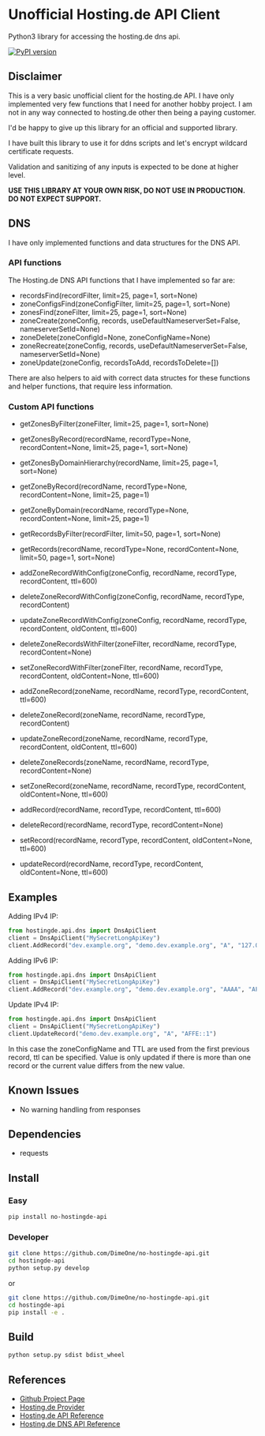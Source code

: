 # Unofficial Hosting.de API Client

Python3 library for accessing the hosting.de dns api.

[![PyPI version](https://badge.fury.io/py/no-hostingde-api.svg)](https://badge.fury.io/py/no-hostingde-api)

## Disclaimer

This is a very basic unofficial client for the hosting.de API. I have only implemented very few functions that I need for another hobby project. I am not in any way connected to hosting.de other then being a paying customer.

I'd be happy to give up this library for an official and supported library.

I have built this library to use it for ddns scripts and let's encrypt wildcard certificate requests.

Validation and sanitizing of any inputs is expected to be done at higher level.

**USE THIS LIBRARY AT YOUR OWN RISK, DO NOT USE IN PRODUCTION. DO NOT EXPECT SUPPORT.**

## DNS

I have only implemented functions and data structures for the DNS API.

### API functions

The Hosting.de DNS API functions that I have implemented so far are:

- recordsFind(recordFilter, limit=25, page=1, sort=None)
- zoneConfigsFind(zoneConfigFilter, limit=25, page=1, sort=None)
- zonesFind(zoneFilter, limit=25, page=1, sort=None)
- zoneCreate(zoneConfig, records, useDefaultNameserverSet=False, nameserverSetId=None)
- zoneDelete(zoneConfigId=None, zoneConfigName=None)
- zoneRecreate(zoneConfig, records, useDefaultNameserverSet=False, nameserverSetId=None)
- zoneUpdate(zoneConfig, recordsToAdd, recordsToDelete=[])

There are also helpers to aid with correct data structes for these functions and helper functions, that require less information.

### Custom API functions

- getZonesByFilter(zoneFilter, limit=25, page=1, sort=None)
- getZonesByRecord(recordName, recordType=None, recordContent=None, limit=25, page=1, sort=None)
- getZonesByDomainHierarchy(recordName, limit=25, page=1, sort=None)
- getZoneByRecord(recordName, recordType=None, recordContent=None, limit=25, page=1)
- getZoneByDomain(recordName, recordType=None, recordContent=None, limit=25, page=1)
- getRecordsByFilter(recordFilter, limit=50, page=1, sort=None)
- getRecords(recordName, recordType=None, recordContent=None, limit=50, page=1, sort=None)

- addZoneRecordWithConfig(zoneConfig, recordName, recordType, recordContent, ttl=600)
- deleteZoneRecordWithConfig(zoneConfig, recordName, recordType, recordContent)
- updateZoneRecordWithConfig(zoneConfig, recordName, recordType, recordContent, oldContent, ttl=600)

- deleteZoneRecordsWithFilter(zoneFilter, recordName, recordType, recordContent=None)
- setZoneRecordWithFilter(zoneFilter, recordName, recordType, recordContent, oldContent=None, ttl=600)

- addZoneRecord(zoneName, recordName, recordType, recordContent, ttl=600)
- deleteZoneRecord(zoneName, recordName, recordType, recordContent)
- updateZoneRecord(zoneName, recordName, recordType, recordContent, oldContent, ttl=600)
- deleteZoneRecords(zoneName, recordName, recordType, recordContent=None)
- setZoneRecord(zoneName, recordName, recordType, recordContent, oldContent=None, ttl=600)

- addRecord(recordName, recordType, recordContent, ttl=600)
- deleteRecord(recordName, recordType, recordContent=None)
- setRecord(recordName, recordType, recordContent, oldContent=None, ttl=600)
- updateRecord(recordName, recordType, recordContent, oldContent=None, ttl=600)


## Examples

Adding IPv4 IP:

```python
from hostingde.api.dns import DnsApiClient
client = DnsApiClient("MySecretLongApiKey")
client.AddRecord("dev.example.org", "demo.dev.example.org", "A", "127.0.0.1", ttl=8400)
```

Adding IPv6 IP:

```python
from hostingde.api.dns import DnsApiClient
client = DnsApiClient("MySecretLongApiKey")
client.AddRecord("dev.example.org", "demo.dev.example.org", "AAAA", "AFFE::1", ttl=8400)
```

Update IPv4 IP:

```python
from hostingde.api.dns import DnsApiClient
client = DnsApiClient("MySecretLongApiKey")
client.UpdateRecord("demo.dev.example.org", "A", "AFFE::1")
```

In this case the zoneConfigName and TTL are used from the first previous record, ttl can be specified. Value is only updated if there is more than one record or the current value differs from the new value.

## Known Issues

- No warning handling from responses

## Dependencies

- requests

## Install

### Easy

```sh
pip install no-hostingde-api
```

### Developer

```sh
git clone https://github.com/DimeOne/no-hostingde-api.git
cd hostingde-api
python setup.py develop
```

or 

```sh
git clone https://github.com/DimeOne/no-hostingde-api.git
cd hostingde-api
pip install -e .
```


## Build

```sh
python setup.py sdist bdist_wheel
```

## References

- [Github Project Page]
- [Hosting.de Provider]
- [Hosting.de API Reference]
- [Hosting.de DNS API Reference]

[Hosting.de Provider]: https://www.hosting.de
[Github Project Page]: https://github.com/DimeOne/no-hostingde-api
[Hosting.de API Reference]: https://www.hosting.de/api/
[Hosting.de DNS API Reference]: https://www.hosting.de/api/#dns